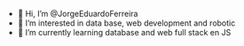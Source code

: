 - 👋 Hi, I’m @JorgeEduardoFerreira
- 👀 I’m interested in data base, web development and robotic
- 🌱 I’m currently learning database and web full stack en JS

